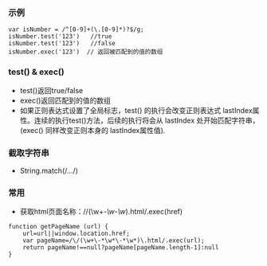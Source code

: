 ### 示例
```
var isNumber = /^[0-9]+(\.[0-9]*)?$/g;
isNumber.test('123')   //true
isNumber.test('123')   //false
isNumber.exec('123')  // 返回被匹配到的值的数组
```

### test() & exec()
* test()返回true/false
* exec()返回匹配到的值的数组
* 如果正则表达式设置了全局标志，test() 的执行会改变正则表达式   lastIndex属性。连续的执行test()方法，后续的执行将会从 lastIndex 处开始匹配字符串，(exec() 同样改变正则本身的 lastIndex属性值).

### 截取字符串
* String.match(/.../)

### 常用
* 获取html页面名称：/\/(\w+\-*\w*\-*\w*)\.html/.exec(href)
```
function getPageName (url) {
    url=url||window.location.href;
    var pageName=/\/(\w+\-*\w*\-*\w*)\.html/.exec(url);
    return pageName!==null?pageName[pageName.length-1]:null
}
```



